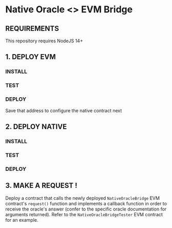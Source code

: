 # Native Oracle <> EVM Bridge

## REQUIREMENTS

This repository requires NodeJS 14+

## 1. DEPLOY EVM

### INSTALL
### TEST
### DEPLOY

Save that address to configure the native contract next

## 2. DEPLOY NATIVE

### INSTALL
### TEST
### DEPLOY

## 3. MAKE A REQUEST !

Deploy a contract that calls the newly deployed `NativeOracleBridge` EVM contract's `request()` function and implements a callback function in order to receive the oracle's answer (confer to the specific oracle documentation for arguments returned). Refer to the `NativeOracleBridgeTester` EVM contract for an example.

